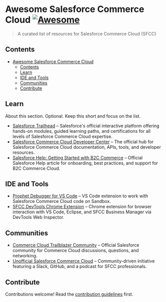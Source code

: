 # Awesome Salesforce Commerce Cloud [![Awesome](https://awesome.re/badge.svg)](https://awesome.re)

> A curated list of resources for Salesforce Commerce Cloud (SFCC)


## Contents

- [Awesome Salesforce Commerce Cloud ](#awesome-salesforce-commerce-cloud-)
  - [Contents](#contents)
  - [Learn](#learn)
  - [IDE and Tools](#ide-and-tools)
  - [Communities](#communities)
  - [Contribute](#contribute)


## Learn

About this section. Optional. Keep this short and focus on the list.

- [Salesforce Trailhead](https://trailhead.salesforce.com) – Salesforce's official interactive platform offering hands-on modules, guided learning paths, and certifications for all levels of Salesforce Commerce Cloud expertise.
- [Salesforce Commerce Cloud Developer Center](https://developer.salesforce.com/developer-centers/commerce-cloud) – The official hub for Salesforce Commerce Cloud documentation, APIs, tools, and developer resources.
- [Salesforce Help: Getting Started with B2C Commerce](https://help.salesforce.com/s/articleView?id=cc.b2c_getting_started.htm&type=5) – Official Salesforce Help article for onboarding, best practices, and support for B2C Commerce Cloud.


## IDE and Tools

- [Prophet Debugger for VS Code](https://marketplace.visualstudio.com/items?itemName=SqrTT.prophet) – VS Code extension to work with Salesforce Commerce Cloud code on Sandbox.
- [SFCC DevTools Chrome Extension](https://github.com/sfccdevops/sfcc-devtools) – Chrome extension for browser interaction with VS Code, Eclipse, and SFCC Business Manager via DevTools Web Inspector.


## Communities

- [Commerce Cloud Trailblazer Community](https://trailhead.salesforce.com/trailblazer-community/topics/commercecloud) – Official Salesforce community for Commerce Cloud discussions, questions, and networking.
- [Unofficial Salesforce Commerce Cloud](https://unofficialsfcc.com/) – Community-driven initiative featuring a Slack, GitHub, and a podcast for SFCC professionals.


## Contribute

Contributions welcome! Read the [contribution guidelines](contributing.md) first.
